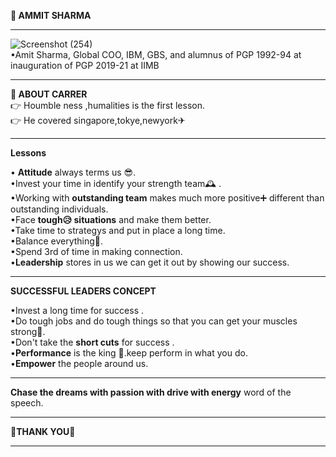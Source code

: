 **💌 AMMIT SHARMA**  

-------------------------------------------------------------------------------------------------------------------------------------------------------                

![Screenshot (254)](https://user-images.githubusercontent.com/85113970/132790956-ebd5ebab-93e0-4faf-9cd5-dcb17cccbbf6.png)                      
•Amit Sharma, Global COO, IBM, GBS, and alumnus of PGP 1992-94 at inauguration of PGP 2019-21 at IIMB                                    

------------------------------------------------------------------------------------------------------------------------------------------------------               

**🔱 ABOUT CARRER**                                          
👉  Houmble ness ,humalities is the first lesson.                                       
👉  He covered singapore,tokye,newyork✈                           

------------------------------------------------------------------------------------------------------------------------------------------------------
**Lessons**                            

• **Attitude** always terms us 😎.                       
•Invest your time in identify your strength team🕰 .                                       
•Working with **outstanding team** makes much more positive➕ different than outstanding individuals.                           
•Face **tough😥 situations** and make them better.                    
•Take time to strategys and put in place a long time.                                               
•Balance everything🏁.                                  
•Spend 3rd of time in making connection.                                           
•**Leadership** stores in us we can get it out by showing our success.                             

------------------------------------------------------------------------------------------------------------------------------------------------------               
**SUCCESSFUL LEADERS CONCEPT**                                            

•Invest a long time for success .                
•Do tough  jobs and do tough things so that you can get your muscles strong💪.                                        
•Don't take the **short cuts** for success .                                     
•**Performance** is the king 👑.keep perform in what you do.                      
•**Empower** the people around us.                   

--------------------------------------------------------------------------------------------------------------------------------------------------------------             
**Chase the dreams with passion with drive with energy**   word of the speech.            

--------------------------------------------------------------------------------------------------------------------------------------------------------------

**🙏THANK YOU🙏**                      

--------------------------------------------------------------------------------------------------------------------------------------------------------------
